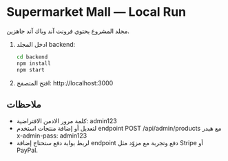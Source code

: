 # Supermarket Mall — Local Run

مجلد المشروع يحتوي فرونت آند وباك آند جاهزين.

1. ادخل المجلد backend:
   ```bash
   cd backend
   npm install
   npm start
   ```
2. افتح المتصفح: http://localhost:3000

## ملاحظات
- كلمة مرور الادمن الافتراضية: admin123
- لتعديل أو إضافة منتجات استخدم endpoint POST /api/admin/products مع هيدر x-admin-pass: admin123
- لربط بوابة دفع ستحتاج إضافة endpoint دفع وتجربة مع مزوّد مثل Stripe أو PayPal.